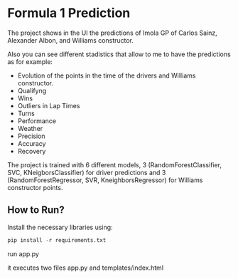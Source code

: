 # Formula 1 Prediction
The project shows in the UI the predictions of Imola GP of Carlos Sainz, Alexander Albon, and Williams constructor.

Also you can see different stadistics that allow to me to have the predictions as for example:

- Evolution of the points in the time of the drivers and Williams constructor.
- Qualifyng
- Wins
- Outliers in Lap Times
- Turns
- Performance
- Weather
- Precision
- Accuracy
- Recovery

The project is trained with 6 different models, 3 (RandomForestClassifier, SVC, KNeigborsClassifier) for driver predictions and 3 (RandomForestRegressor, SVR, KneighborsRegressor) for Williams constructor points.

## How to Run?

Install the necessary libraries using:
```python
pip install -r requirements.txt
```

run app.py 

it executes two files app.py and templates/index.html 
